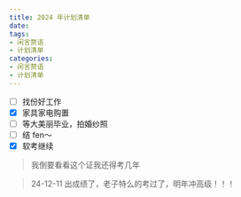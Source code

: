 ```yaml
---
title: 2024 年计划清单
date: 
tags:
- 闲言赘语
- 计划清单
categories:
- 闲言赘语
- 计划清单
---
```


- [ ] 找份好工作
- [x] 家具家电购置
- [ ] 等大美丽毕业，拍婚纱照
- [ ] 结 fen～
- [x] 软考继续

> 我倒要看看这个证我还得考几年

> 24-12-11
> 出成绩了，老子特么的考过了，明年冲高级！！！